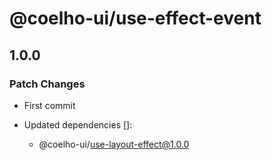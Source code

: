 # @coelho-ui/use-effect-event

## 1.0.0

### Patch Changes

- First commit

- Updated dependencies []:
  - @coelho-ui/use-layout-effect@1.0.0
